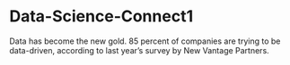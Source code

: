 # Data-Science-Connect1
Data has become the new gold. 85 percent of companies are trying to be data-driven, according to last year’s survey by New Vantage Partners.
